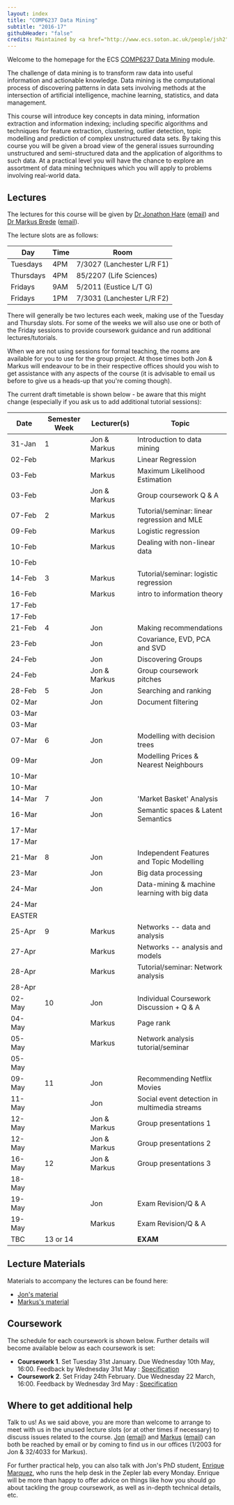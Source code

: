 ```yaml
---
layout: index
title: "COMP6237 Data Mining"
subtitle: "2016-17"
githubHeader: "false"
credits: Maintained by <a href="http://www.ecs.soton.ac.uk/people/jsh2">Dr Jonathon Hare</a>.
---
```


Welcome to the homepage for the ECS [COMP6237 Data Mining](https://secure.ecs.soton.ac.uk/module/COMP6237) module.

The challenge of data mining is to transform raw data into useful information and actionable knowledge. Data mining is the computational process of discovering patterns in data sets involving methods at the intersection of artificial intelligence, machine learning, statistics, and data management. 

This course will introduce key concepts in data mining, information extraction and information indexing; including specific algorithms and techniques for feature extraction, clustering, outlier detection, topic modelling and prediction of complex unstructured data sets. By taking this course you will be given a broad view of the general issues surrounding unstructured and semi-structured data and the application of algorithms to such data. At a practical level you will have the chance to explore an assortment of data mining techniques which you will apply to problems involving real-world data. 

## Lectures
The lectures for this course will be given by <a href="http://www.ecs.soton.ac.uk/people/jsh2">Dr Jonathon Hare</a> ([email](mailto:jsh2@ecs.soton.ac.uk)) and <a href="http://www.ecs.soton.ac.uk/people/mb8">Dr Markus Brede</a> ([email](mailto:mb8@ecs.soton.ac.uk)). 

The lecture slots are as follows:

Day       | Time | Room   
----------|------|-----------------------
Tuesdays  | 4PM  | 7/3027 (Lanchester L/R F1)
Thursdays | 4PM  | 85/2207 (Life Sciences)
Fridays   | 9AM  | 5/2011 (Eustice L/T G)
Fridays   | 1PM  | 7/3031 (Lanchester L/R F2)

There will generally be two lectures each week, making use of the Tuesday and Thursday slots. For some of the weeks we will also use one or both of the Friday sessions to provide coursework guidance and run additional lectures/tutorials. 

When we are not using sessions for formal teaching, the rooms are available for you to use for the group project. At those times both Jon & Markus will endeavour to be in their respective offices should you wish to get assistance with any aspects of the course (it is advisable to email us before to give us a heads-up that you're coming though). 

The current draft timetable is shown below - be aware that this might change (especially if you ask us to add additional tutorial sessions):

Date   | Semester Week | Lecturer(s)  | Topic                                           | 
-------|---------------|--------------|-------------------------------------------------|
31-Jan | 1             | Jon & Markus | Introduction to data mining                     |
02-Feb |               | Markus       | Linear Regression                               |
03-Feb |               | Markus       | Maximum Likelihood Estimation                   |
03-Feb |               | Jon & Markus | Group coursework Q & A                          |
07-Feb | 2             | Markus       | Tutorial/seminar: linear regression and MLE     |
09-Feb |               | Markus       | Logistic regression                             |
10-Feb |               | Markus       | Dealing with non-linear data                    |
10-Feb |               |              |                                                 |
14-Feb | 3             | Markus       | Tutorial/seminar: logistic regression           |
16-Feb |               | Markus       | intro to information theory                     |
17-Feb |               |              |                                                 |
17-Feb |               |              |                                                 |
21-Feb | 4             | Jon          | Making recommendations                          |
23-Feb |               | Jon          | Covariance, EVD, PCA and SVD                    |
24-Feb |               | Jon          | Discovering Groups                              |
24-Feb |               | Jon & Markus | Group coursework pitches                        |
28-Feb | 5             | Jon          | Searching and ranking                           |
02-Mar |               | Jon          | Document filtering                              |
03-Mar |               |              |                                                 |
03-Mar |               |              |                                                 |
07-Mar | 6             | Jon          | Modelling with decision trees                   |
09-Mar |               | Jon          | Modelling Prices & Nearest Neighbours           |
10-Mar |               |              |                                                 |
10-Mar |               |              |                                                 |
14-Mar | 7             | Jon          | 'Market Basket' Analysis                        |
16-Mar |               | Jon          | Semantic spaces & Latent Semantics              |
17-Mar |               |              |                                                 |
17-Mar |               |              |                                                 |
21-Mar | 8             | Jon          | Independent Features and Topic Modelling        |
23-Mar |               | Jon          | Big data processing                             |
24-Mar |               | Jon          | Data-mining & machine learning with big data    |
24-Mar |               |              |                                                 |
EASTER |               |              |                                                 | 
25-Apr | 9             | Markus       | Networks -- data and analysis                   |
27-Apr |               | Markus       | Networks -- analysis and models                 |
28-Apr |               | Markus       | Tutorial/seminar: Network analysis              |
28-Apr |               |              |                                                 |
02-May | 10            | Jon          | Individual Coursework Discussion + Q & A        |
04-May |               | Markus       | Page rank                                       |
05-May |               | Markus       | Network analysis tutorial/seminar               |
05-May |               |              |                                                 |
09-May | 11            | Jon          | Recommending Netflix Movies                     |
11-May |               | Jon          | Social event detection in multimedia streams    |
12-May |               | Jon & Markus | Group presentations 1                           |
12-May |               | Jon & Markus | Group presentations 2                           |
16-May | 12            | Jon & Markus | Group presentations 3                           |
18-May |               |              |                                                 |
19-May |               | Jon          | Exam Revision/Q & A                             |
19-May |               | Markus       | Exam Revision/Q & A                             |
TBC    | 13 or 14      |              | **EXAM**                                        | 

## Lecture Materials
Materials to accompany the lectures can be found here:

* [Jon's material](jon.html)
* [Markus's material](http://users.ecs.soton.ac.uk/mb8/stats/datamining.html)

## Coursework
The schedule for each coursework is shown below. Further details will become available below as each coursework is set:

* **Coursework 1**. Set Tuesday 31st January. Due Wednesday 10th May, 16:00. Feedback by Wednesday 31st May : [Specification](cw/coursework1.html)
* **Coursework 2**. Set Friday 24th February. Due Wednesday 22 March, 16:00. Feedback by Wednesday 3rd May : [Specification](cw/coursework2.html)

## Where to get additional help
Talk to us! As we said above, you are more than welcome to arrange to meet with us in the unused lecture slots (or at other times if necessary) to discuss issues related to the course. <a href="http://www.ecs.soton.ac.uk/people/jsh2">Jon</a> ([email](mailto:jsh2@ecs.soton.ac.uk)) and <a href="http://www.ecs.soton.ac.uk/people/mb8">Markus</a> ([email](mailto:mb8@ecs.soton.ac.uk)) can both be reached by email or by coming to find us in our offices (1/2003 for Jon & 32/4033 for Markus). 

For further practical help, you can also talk with Jon's PhD student, <a href="https://secure.ecs.soton.ac.uk/people/esm1g14">Enrique Marquez</a>, who runs the help desk in the Zepler lab every Monday. Enrique will be more than happy to offer advice on things like how you should go about tackling the group coursework, as well as in-depth technical details, etc.





